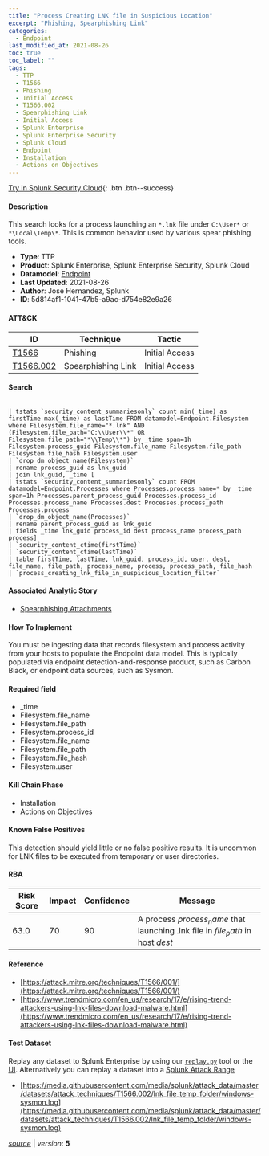 ```yaml
---
title: "Process Creating LNK file in Suspicious Location"
excerpt: "Phishing, Spearphishing Link"
categories:
  - Endpoint
last_modified_at: 2021-08-26
toc: true
toc_label: ""
tags:
  - TTP
  - T1566
  - Phishing
  - Initial Access
  - T1566.002
  - Spearphishing Link
  - Initial Access
  - Splunk Enterprise
  - Splunk Enterprise Security
  - Splunk Cloud
  - Endpoint
  - Installation
  - Actions on Objectives
---
```




[Try in Splunk Security Cloud](https://www.splunk.com/en_us/cyber-security.html){: .btn .btn--success}

#### Description

This search looks for a process launching an `*.lnk` file under `C:\User*` or `*\Local\Temp\*`. This is common behavior used by various spear phishing tools.

- **Type**: TTP
- **Product**: Splunk Enterprise, Splunk Enterprise Security, Splunk Cloud
- **Datamodel**: [Endpoint](https://docs.splunk.com/Documentation/CIM/latest/User/Endpoint)
- **Last Updated**: 2021-08-26
- **Author**: Jose Hernandez, Splunk
- **ID**: 5d814af1-1041-47b5-a9ac-d754e82e9a26


#### ATT&CK

| ID          | Technique   | Tactic         |
| ----------- | ----------- | -------------- |
| [T1566](https://attack.mitre.org/techniques/T1566/) | Phishing | Initial Access |
| [T1566.002](https://attack.mitre.org/techniques/T1566/002/) | Spearphishing Link | Initial Access |


#### Search

```

| tstats `security_content_summariesonly` count min(_time) as firstTime max(_time) as lastTime FROM datamodel=Endpoint.Filesystem where Filesystem.file_name="*.lnk" AND (Filesystem.file_path="C:\\User\\*" OR Filesystem.file_path="*\\Temp\\*") by _time span=1h Filesystem.process_guid Filesystem.file_name Filesystem.file_path Filesystem.file_hash Filesystem.user 
| `drop_dm_object_name(Filesystem)` 
| rename process_guid as lnk_guid 
| join lnk_guid, _time [
| tstats `security_content_summariesonly` count FROM datamodel=Endpoint.Processes where Processes.process_name=* by _time span=1h Processes.parent_process_guid Processes.process_id Processes.process_name Processes.dest Processes.process_path Processes.process 
| `drop_dm_object_name(Processes)` 
| rename parent_process_guid as lnk_guid 
| fields _time lnk_guid process_id dest process_name process_path process] 
| `security_content_ctime(firstTime)` 
| `security_content_ctime(lastTime)` 
| table firstTime, lastTime, lnk_guid, process_id, user, dest, file_name, file_path, process_name, process, process_path, file_hash 
| `process_creating_lnk_file_in_suspicious_location_filter`
```

#### Associated Analytic Story
* [Spearphishing Attachments](/stories/spearphishing_attachments)


#### How To Implement
You must be ingesting data that records filesystem and process activity from your hosts to populate the Endpoint data model. This is typically populated via endpoint detection-and-response product, such as Carbon Black, or endpoint data sources, such as Sysmon.

#### Required field
* _time
* Filesystem.file_name
* Filesystem.file_path
* Filesystem.process_id
* Filesystem.file_name
* Filesystem.file_path
* Filesystem.file_hash
* Filesystem.user


#### Kill Chain Phase
* Installation
* Actions on Objectives


#### Known False Positives
This detection should yield little or no false positive results. It is uncommon for LNK files to be executed from temporary or user directories.


#### RBA

| Risk Score  | Impact      | Confidence   | Message      |
| ----------- | ----------- |--------------|--------------|
| 63.0 | 70 | 90 | A process $process_name$ that launching .lnk file in $file_path$ in host $dest$ |





#### Reference

* [https://attack.mitre.org/techniques/T1566/001/](https://attack.mitre.org/techniques/T1566/001/)
* [https://www.trendmicro.com/en_us/research/17/e/rising-trend-attackers-using-lnk-files-download-malware.html](https://www.trendmicro.com/en_us/research/17/e/rising-trend-attackers-using-lnk-files-download-malware.html)



#### Test Dataset
Replay any dataset to Splunk Enterprise by using our [`replay.py`](https://github.com/splunk/attack_data#using-replaypy) tool or the [UI](https://github.com/splunk/attack_data#using-ui).
Alternatively you can replay a dataset into a [Splunk Attack Range](https://github.com/splunk/attack_range#replay-dumps-into-attack-range-splunk-server)

* [https://media.githubusercontent.com/media/splunk/attack_data/master/datasets/attack_techniques/T1566.002/lnk_file_temp_folder/windows-sysmon.log](https://media.githubusercontent.com/media/splunk/attack_data/master/datasets/attack_techniques/T1566.002/lnk_file_temp_folder/windows-sysmon.log)



[*source*](https://github.com/splunk/security_content/tree/develop/detections/endpoint/process_creating_lnk_file_in_suspicious_location.yml) \| *version*: **5**